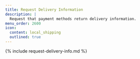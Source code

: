 ```yaml
---
title: Request Delivery Information
description: |
  Request that payment methods return delivery information.
menu_order: 2600
icon:
  content: local_shipping
  outlined: true
---
```


{% include request-delivery-info.md %}
